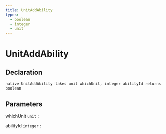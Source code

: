```yaml
---
title: UnitAddAbility
types:
  - boolean
  - integer
  - unit
---
```


# UnitAddAbility

## Declaration

```jass
native UnitAddAbility takes unit whichUnit, integer abilityId returns boolean
```

## Parameters
whichUnit `unit`
: 

abilityId `integer`
: 

